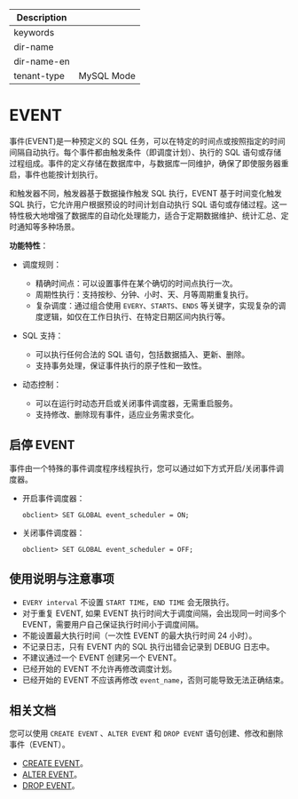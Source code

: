 | Description   |                 |
|---------------|-----------------|
| keywords      |                 |
| dir-name      |                 |
| dir-name-en   |                 |
| tenant-type   | MySQL Mode      |

# EVENT

事件(EVENT)是一种预定义的 SQL 任务，可以在特定的时间点或按照指定的时间间隔自动执行。每个事件都由触发条件（即调度计划）、执行的 SQL 语句或存储过程组成。事件的定义存储在数据库中，与数据库一同维护，确保了即使服务器重启，事件也能按计划执行。

和触发器不同，触发器基于数据操作触发 SQL 执行，EVENT 基于时间变化触发 SQL 执行，它允许用户根据预设的时间计划自动执行 SQL 语句或存储过程。这一特性极大地增强了数据库的自动化处理能力，适合于定期数据维护、统计汇总、定时通知等多种场景。

**功能特性**：

* 调度规则：

  * 精确时间点：可以设置事件在某个确切的时间点执行一次。
  * 周期性执行：支持按秒、分钟、小时、天、月等周期重复执行。
  * 复杂调度：通过组合使用 `EVERY`、`STARTS`、`ENDS` 等关键字，实现复杂的调度逻辑，如仅在工作日执行、在特定日期区间内执行等。

* SQL 支持：

  * 可以执行任何合法的 SQL 语句，包括数据插入、更新、删除。
  * 支持事务处理，保证事件执行的原子性和一致性。

* 动态控制：

  * 可以在运行时动态开启或关闭事件调度器，无需重启服务。
  * 支持修改、删除现有事件，适应业务需求变化。

## 启停 EVENT

事件由一个特殊的事件调度程序线程执行，您可以通过如下方式开启/关闭事件调度器。

* 开启事件调度器：

    ```shell
    obclient> SET GLOBAL event_scheduler = ON;
    ```

* 关闭事件调度器：

    ```shell
    obclient> SET GLOBAL event_scheduler = OFF;
    ```

## 使用说明与注意事项

* `EVERY interval` 不设置 `START TIME`，`END TIME` 会无限执行。
* 对于重复 EVENT, 如果 EVENT 执行时间大于调度间隔，会出现同一时间多个 EVENT，需要用户自己保证执行时间小于调度间隔。
* 不能设置最大执行时间（一次性 EVENT 的最大执行时间 24 小时）。
* 不记录日志，只有 EVENT 内的 SQL 执行出错会记录到 DEBUG 日志中。
* 不建议通过一个 EVENT 创建另一个 EVENT。
* 已经开始的 EVENT 不允许再修改调度计划。
* 已经开始的 EVENT 不应该再修改 `event_name`，否则可能导致无法正确结束。

## 相关文档

您可以使用 `CREATE EVENT` 、`ALTER EVENT` 和 `DROP EVENT` 语句创建、修改和删除事件（EVENT）。

* [CREATE EVENT](../../../../../700.reference/500.sql-reference/100.sql-syntax/200.common-tenant-of-mysql-mode/600.sql-statement-of-mysql-mode/2950.create-event-of-mysql-mode.md)。
* [ALTER EVENT](../../../../../700.reference/500.sql-reference/100.sql-syntax/200.common-tenant-of-mysql-mode/600.sql-statement-of-mysql-mode/1950.alter-event-of-mysql-mode.md)。
* [DROP EVENT](../../../../../700.reference/500.sql-reference/100.sql-syntax/200.common-tenant-of-mysql-mode/600.sql-statement-of-mysql-mode/3450.drop-event-of-mysql-mode.md)。
